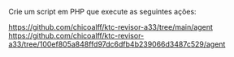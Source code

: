 Crie um script em PHP que execute as seguintes ações:

https://github.com/chicoalff/ktc-revisor-a33/tree/main/agent
https://github.com/chicoalff/ktc-revisor-a33/tree/100ef805a848ffd97dc6dfb4b239066d3487c529/agent